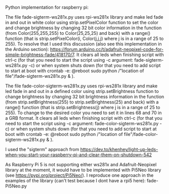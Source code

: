 Python implementation for raspberry pi:

The file fade-sigterm-ws281x.py uses rpi-ws281x library and make led fade in and out in white color using strip.setPixelColor function to set the color and change brightness by changing 32 bit color information in the function (from Color(255,255,255) to Color(25,25,25) and back) with a range() function (that is strip.setPixelColor(i, Color(j,j,j) where j is in a range of 25 to 255). To resolve that I used this discussion (also see this implementation in the Arduino section): https://forum.arduino.cc/t/adafruit-neopixel-code-for-simple-brightness-fade/418170/7. It clears all leds when finishing script with ctrl-c (for that you need to start the script using -c argument: fade-sigterm-ws281x.py -c) or when system shuts down (for that you need to add script to start at boot with crontab -e: @reboot sudo python /"location of file"/fade-sigterm-ws281x.py & ).

The file fade-color-sigterm-ws281x.py uses rpi-ws281x library and make led fade in and out in a defined color using strip.setBrightness function to change brightness by changing 32 bit brightness information in the function (from strip.setBrightness(255) to strip.setBrightness(25)  and back) with a range() function (that is strip.setBrightness(j) where j is in a range of 25 to 255). To change to the desired color you need to set it in lines 68 and 70 in a GRB format. It clears all leds when finishing script with ctrl-c (for that you need to start the script using -c argument: fade-color-sigterm-ws281x.py -c) or when system shuts down (for that you need to add script to start at boot with crontab -e: @reboot sudo python /"location of file"/fade-color-sigterm-ws281x.py & ).

I used the "sigterm" approach from https://dev.to/khenhey/light-up-leds-when-you-start-your-raspberry-pi-and-clear-them-on-shutdown-542

As Raspberry Pi 5 is not supporting either ws281x and Adafruit-Neopixel library at the moment, it would have to be implemented with Pi5Neo library (see https://pypi.org/project/Pi5Neo/). I reproduce one approach in the examples of the library (can't test because I dont have a rpi5 here): fade-Pi5Neo.py
